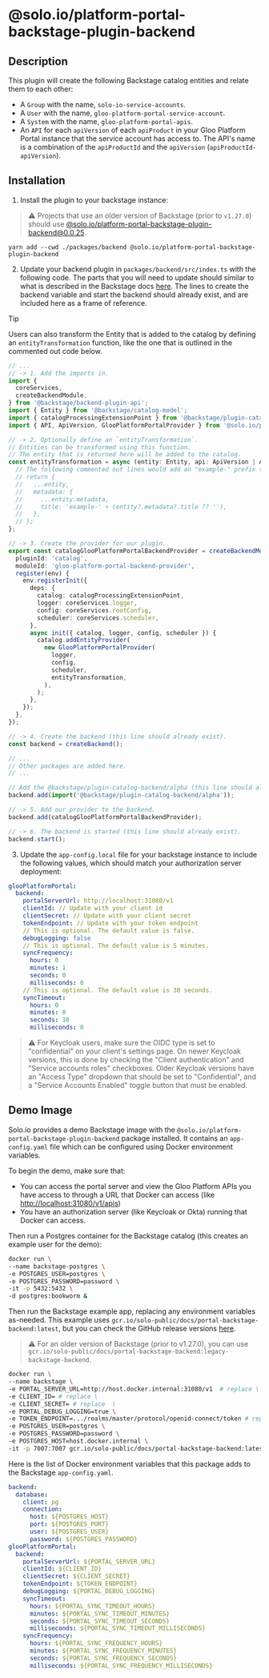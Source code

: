 # @solo.io/platform-portal-backstage-plugin-backend

## Description

This plugin will create the following Backstage catalog entities and relate them to each other:

- A `Group` with the name, `solo-io-service-accounts`.
- A `User` with the name, `gloo-platform-portal-service-account`.
- A `System` with the name, `gloo-platform-portal-apis`.
- An `API` for each `apiVersion` of each `apiProduct` in your Gloo Platform Portal instance that the service account has access to. The API's name is a combination of the `apiProductId` and the `apiVersion` (`apiProductId-apiVersion`).

## Installation

1. Install the plugin to your backstage instance:

> &#x26a0;&#xfe0f; Projects that use an older version of Backstage (prior to `v1.27.0`) should use [@solo.io/platform-portal-backstage-plugin-backend@0.0.25](https://www.npmjs.com/package/@solo.io/platform-portal-backstage-plugin-backend/v/0.0.25).

```shell
yarn add --cwd ./packages/backend @solo.io/platform-portal-backstage-plugin-backend
```

2. Update your backend plugin in `packages/backend/src/index.ts` with the following code. The parts that you will need to update should similar to what is described in the Backstage docs [here](https://backstage.io/docs/features/software-catalog/external-integrations/#new-backend-system). The lines to create the backend variable and start the backend should already exist, and are included here as a frame of reference.

> [!TIP]
> Users can also transform the Entity that is added to the catalog by defining an `entityTransformation` function, like the one that is outlined in the commented out code below.

```ts
// ...
// -> 1. Add the imports in.
import {
  coreServices,
  createBackendModule,
} from '@backstage/backend-plugin-api';
import { Entity } from '@backstage/catalog-model';
import { catalogProcessingExtensionPoint } from '@backstage/plugin-catalog-node/alpha';
import { API, ApiVersion, GlooPlatformPortalProvider } from '@solo.io/platform-portal-backstage-plugin-backend';

// -> 2. Optionally define an `entityTransformation`.
// Entities can be transformed using this function.
// The entity that is returned here will be added to the catalog.
const entityTransformation = async (entity: Entity, api: ApiVersion | API) => {
  // The following commented out lines would add an "example-" prefix to your Entities.
  // return {
  //   ...entity,
  //   metadata: {
  //     ...entity.metadata,
  //     title: 'example-' + (entity?.metadata?.title ?? ''),
  //   },
  // };
};

// -> 3. Create the provider for our plugin.
export const catalogGlooPlatformPortalBackendProvider = createBackendModule({
  pluginId: 'catalog',
  moduleId: 'gloo-platform-portal-backend-provider',
  register(env) {
    env.registerInit({
      deps: {
        catalog: catalogProcessingExtensionPoint,
        logger: coreServices.logger,
        config: coreServices.rootConfig,
        scheduler: coreServices.scheduler,
      },
      async init({ catalog, logger, config, scheduler }) {
        catalog.addEntityProvider(
          new GlooPlatformPortalProvider(
            logger,
            config,
            scheduler,
            entityTransformation,
          ),
        );
      },
    });
  },
});

// -> 4. Create the backend (this line should already exist).
const backend = createBackend();

// ...
// Other packages are added here.
// ...

// Add the @backstage/plugin-catalog-backend/alpha (this line should already exist).
backend.add(import('@backstage/plugin-catalog-backend/alpha'));

// -> 5. Add our provider to the backend.
backend.add(catalogGlooPlatformPortalBackendProvider);

// -> 6. The backend is started (this line should already exist).
backend.start();
```

3. Update the `app-config.local` file for your backstage instance to include the following values, which should match your authorization server deployment:

```yaml
glooPlatformPortal:
  backend:
    portalServerUrl: http://localhost:31080/v1
    clientId: // Update with your client id
    clientSecret: // Update with your client secret
    tokenEndpoint: // Update with your token endpoint
    // This is optional. The default value is false.
    debugLogging: false
    // This is optional. The default value is 5 minutes.
    syncFrequency:
      hours: 0
      minutes: 1
      seconds: 0
      milliseconds: 0
    // This is optional. The default value is 30 seconds.
    syncTimeout:
      hours: 0
      minutes: 0
      seconds: 10
      milliseconds: 0
```

> &#x26a0;&#xfe0f; For Keycloak users, make sure the OIDC type is set to "confidential" on your client's settings page. On newer Keycloak versions, this is done by checking the "Client authentication" and "Service accounts roles" checkboxes. Older Keycloak versions have an "Access Type" dropdown that should be set to "Confidential", and a "Service Accounts Enabled" toggle button that must be enabled.

## Demo Image

Solo.io provides a demo Backstage image with the `@solo.io/platform-portal-backstage-plugin-backend` package installed. It contains an `app-config.yaml` file which can be configured using Docker environment variables.

To begin the demo, make sure that:

- You can access the portal server and view the Gloo Platform APIs you have access to through a URL that Docker can access (like [http://localhost:31080/v1/apis](http://localhost:31080/v1/apis))
- You have an authorization server (like Keycloak or Okta) running that Docker can access.

Then run a Postgres container for the Backstage catalog (this creates an example user for the demo):

```sh
docker run \
--name backstage-postgres \
-e POSTGRES_USER=postgres \
-e POSTGRES_PASSWORD=password \
-it -p 5432:5432 \
-d postgres:bookworm &
```

Then run the Backstage example app, replacing any environment variables as-needed. This example uses `gcr.io/solo-public/docs/portal-backstage-backend:latest`, but you can check the GitHub release versions [here](https://github.com/solo-io/platform-portal-backstage-plugin-backend/releases).

> &#x26a0;&#xfe0f; For an older version of Backstage (prior to v1.27.0), you can use `gcr.io/solo-public/docs/portal-backstage-backend:legacy-backstage-backend`.

```sh
docker run \
--name backstage \
-e PORTAL_SERVER_URL=http://host.docker.internal:31080/v1  # replace \
-e CLIENT_ID= # replace \
-e CLIENT_SECRET= # replace  \
-e PORTAL_DEBUG_LOGGING=true \
-e TOKEN_ENDPOINT=.../realms/master/protocol/openid-connect/token # replace \
-e POSTGRES_USER=postgres \
-e POSTGRES_PASSWORD=password \
-e POSTGRES_HOST=host.docker.internal \
-it -p 7007:7007 gcr.io/solo-public/docs/portal-backstage-backend:latest
```

Here is the list of Docker environment variables that this package adds to the Backstage `app-config.yaml`.

```yaml
backend:
  database:
    client: pg
    connection:
      host: ${POSTGRES_HOST}
      port: ${POSTGRES_PORT}
      user: ${POSTGRES_USER}
      password: ${POSTGRES_PASSWORD}
glooPlatformPortal:
  backend:
    portalServerUrl: ${PORTAL_SERVER_URL}
    clientId: ${CLIENT_ID}
    clientSecret: ${CLIENT_SECRET}
    tokenEndpoint: ${TOKEN_ENDPOINT}
    debugLogging: ${PORTAL_DEBUG_LOGGING}
    syncTimeout:
      hours: ${PORTAL_SYNC_TIMEOUT_HOURS}
      minutes: ${PORTAL_SYNC_TIMEOUT_MINUTES}
      seconds: ${PORTAL_SYNC_TIMEOUT_SECONDS}
      milliseconds: ${PORTAL_SYNC_TIMEOUT_MILLISECONDS}
    syncFrequency:
      hours: ${PORTAL_SYNC_FREQUENCY_HOURS}
      minutes: ${PORTAL_SYNC_FREQUENCY_MINUTES}
      seconds: ${PORTAL_SYNC_FREQUENCY_SECONDS}
      milliseconds: ${PORTAL_SYNC_FREQUENCY_MILLISECONDS}
```
